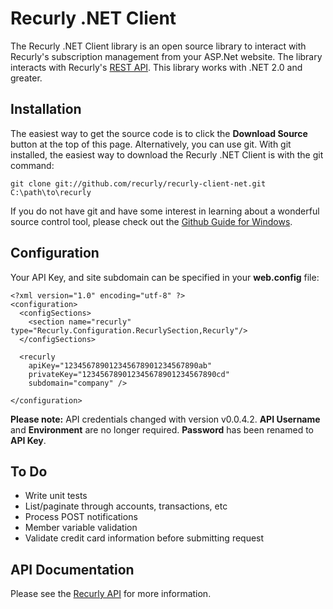 ﻿# Recurly .NET Client

The Recurly .NET Client library is an open source library to interact with Recurly's subscription management from your ASP.Net website.
The library interacts with Recurly's [REST API](http://support.recurly.com/faqs/api).  This library works with .NET 2.0 and greater.

## Installation

The easiest way to get the source code is to click the **Download Source** button at the top of this page.  Alternatively, you can use git.
With git installed, the easiest way to download the Recurly .NET Client is with the git command:

    git clone git://github.com/recurly/recurly-client-net.git C:\path\to\recurly

If you do not have git and have some interest in learning about a wonderful source control tool, please check out the
[Github Guide for Windows](http://github.com/guides/using-git-and-github-for-the-windows-for-newbies).

## Configuration

Your API Key, and site subdomain can be specified in your **web.config** file:

    <?xml version="1.0" encoding="utf-8" ?>
    <configuration>
      <configSections>
        <section name="recurly" type="Recurly.Configuration.RecurlySection,Recurly"/>
      </configSections>
      
      <recurly 
        apiKey="123456789012345678901234567890ab"
        privateKey="123456789012345678901234567890cd"
        subdomain="company" />
      
    </configuration>

__Please note:__ API credentials changed with version v0.0.4.2. **API Username** and **Environment** are no longer required. **Password** has been renamed to **API Key**.

## To Do

* Write unit tests
* List/paginate through accounts, transactions, etc
* Process POST notifications
* Member variable validation
* Validate credit card information before submitting request


## API Documentation

Please see the [Recurly API](http://docs.recurly.com/api/basics/) for more information.